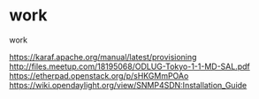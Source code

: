 # work
work

https://karaf.apache.org/manual/latest/provisioning
http://files.meetup.com/18195068/ODLUG-Tokyo-1-1-MD-SAL.pdf
https://etherpad.openstack.org/p/sHKGMmPOAo
https://wiki.opendaylight.org/view/SNMP4SDN:Installation_Guide